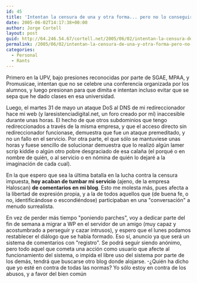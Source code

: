 ```yaml
---
id: 45
title: 'Intentan la censura de una y otra forma... pero no lo conseguirán'
date: 2005-06-02T14:17:38+00:00
author: Jorge Cortell
layout: post
guid: http://64.246.54.67/cortell.net/2005/06/02/intentan-la-censura-de-una-y-otra-forma-pero-no-lo-conseguiran/
permalink: /2005/06/02/intentan-la-censura-de-una-y-otra-forma-pero-no-lo-conseguiran/
categories:
  - Personal
  - Rants
---
```

Primero en la UPV, bajo presiones reconocidas por parte de SGAE, MPAA, y Promusicae, intentan que no se celebre una conferencia organizada por los alumnos, y luego presionan para que dimita e intentan incluso evitar que se sepa que he dado clases en esa universidad.

Luego, el martes 31 de mayo un ataque DoS al DNS de mi redireccionador hace mi web (y laresistenciadigital.net, un foro creado por mí­) inaccesible durante unas horas. El hecho de que otros subdominios que tengo redireccionados a través de la misma empresa, y que el acceso directo sin redireccionador funcionase, demuestra que fue un ataque premeditado, y no un fallo en el servicio. Por otra parte, el que sólo se mantuviese unas horas y fuese sencillo de solucionar demuestra que lo realizó algún lamer scrip kiddie o algún otro pobre desgraciado de esa calaña (el porqué o en nombre de quién, o al servicio o en nómina de quién lo dejaré a la imaginación de cada cual).

En la que espero que sea la última batalla en la lucha contra la censura impuesta, **hoy acaban de tumbar mi servicio** (ajeno, de la empresa Haloscan) **de comentarios en mi blog**. Esto me molesta más, pues afecta a la libertad de expresión propia, y a la de todos aquellos que (de buena fe, o no, identificándose o escondiéndose) participaban en una "conversación" a menudo surrealista.

En vez de perder más tiempo "poniendo parches", voy a dedicar parte del fin de semana a migrar a WP en el servidor de un amigo (muy capaz y acostumbrado a perseguir y cazar intrusos), y espero que el lunes podamos restablecer el diálogo que se habí­a formado. Eso sí­, anuncio ya que será un sistema de comentarios con "registro". Se podrá seguir siendo anónimo, pero todo aquel que cometa una acción como usuario que afecte al funcionamiento del sistema, o impida el libre uso del sistema por parte de los demás, tendrá que buscarse otro blog donde alojarse. -¿Quién ha dicho que yo esté en contra de todas las normas? Yo sólo estoy en contra de los abusos, y a favor del bien común